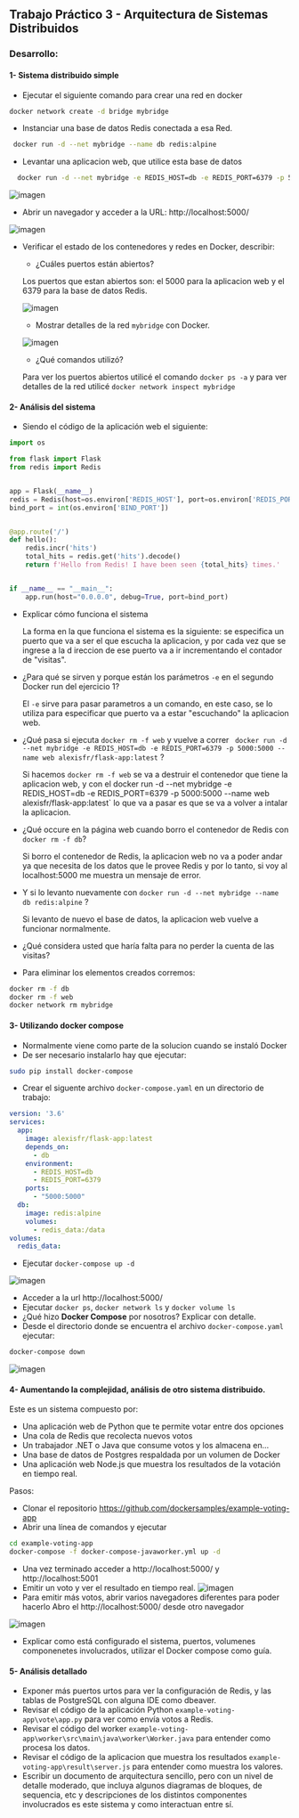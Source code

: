 ## Trabajo Práctico 3 - Arquitectura de Sistemas Distribuidos

### Desarrollo:


#### 1- Sistema distribuido simple 
  - Ejecutar el siguiente comando para crear una red en docker
  ```bash
  docker network create -d bridge mybridge
  ```
  - Instanciar una base de datos Redis conectada a esa Red.
  ```bash
   docker run -d --net mybridge --name db redis:alpine
   ```
  - Levantar una aplicacion web, que utilice esta base de datos
  ```bash
    docker run -d --net mybridge -e REDIS_HOST=db -e REDIS_PORT=6379 -p 5000:5000 --name web alexisfr/flask-app:latest
  ```
  
  ![imagen](https://user-images.githubusercontent.com/48757979/131233894-d22edfdf-b077-46eb-9f20-54796eb68bd3.png)

  - Abrir un navegador y acceder a la URL: http://localhost:5000/
 
  ![imagen](https://user-images.githubusercontent.com/48757979/131233899-ef9df48c-4dc1-4f9d-9d8b-61f0984cc11d.png)

  - Verificar el estado de los contenedores y redes en Docker, describir:
    - ¿Cuáles puertos están abiertos?
   
    Los puertos que estan abiertos son: el 5000 para la aplicacion web y el 6379 para la base de datos Redis.
    
    ![imagen](https://user-images.githubusercontent.com/48757979/131233908-99118d63-13d6-430d-a1cc-48c1fb4e3af3.png)
    - Mostrar detalles de la red `mybridge` con Docker.
    
    ![imagen](https://user-images.githubusercontent.com/48757979/131233925-51972b95-c858-49f6-aa8d-263b39d51b4b.png)

    - ¿Qué comandos utilizó?
    
    Para ver los puertos abiertos utilicé el comando `docker ps -a` y para ver detalles de la red utilicé `docker network inspect mybridge`


#### 2- Análisis del sistema 
  - Siendo el código de la aplicación web el siguiente:
```python
import os

from flask import Flask
from redis import Redis


app = Flask(__name__)
redis = Redis(host=os.environ['REDIS_HOST'], port=os.environ['REDIS_PORT'])
bind_port = int(os.environ['BIND_PORT'])


@app.route('/')
def hello():
    redis.incr('hits')
    total_hits = redis.get('hits').decode()
    return f'Hello from Redis! I have been seen {total_hits} times.'


if __name__ == "__main__":
    app.run(host="0.0.0.0", debug=True, port=bind_port)
```
  - Explicar cómo funciona el sistema
 
    La forma en la que funciona el sistema es la siguiente: se especifica un puerto que va a ser el que escucha la aplicacion, y por cada vez que se ingrese a la d     ireccion de ese puerto va a ir incrementando el contador de "visitas".

  - ¿Para qué se sirven y porque están los parámetros `-e` en el segundo Docker run del ejercicio 1?

     El `-e` sirve para pasar parametros a un comando, en este caso, se lo utiliza para especificar que puerto va a estar "escuchando" la aplicacion web.
  
  - ¿Qué pasa si ejecuta `docker rm -f web` y vuelve a correr ` docker run -d --net mybridge -e REDIS_HOST=db -e REDIS_PORT=6379 -p 5000:5000 --name web alexisfr/flask-app:latest` ?
  
    Si hacemos `docker rm -f web` se va a destruir el contenedor que tiene la aplicacion web, y con el  docker run -d --net mybridge -e REDIS_HOST=db -e      REDIS_PORT=6379 -p 5000:5000 --name web alexisfr/flask-app:latest` lo que va a pasar es que se va a volver a intalar la aplicacion.
  
  - ¿Qué occure en la página web cuando borro el contenedor de Redis con `docker rm -f db`?
  
     Si borro el contenedor de Redis, la aplicacion web no va a poder andar ya que necesita de los datos que le provee Redis y por lo tanto, si voy al    localhost:5000 me muestra un mensaje de error.
  
  - Y si lo levanto nuevamente con `docker run -d --net mybridge --name db redis:alpine` ?
 
    Si levanto de nuevo el base de datos, la aplicacion web vuelve a funcionar normalmente.
  
  - ¿Qué considera usted que haría falta para no perder la cuenta de las visitas?
  
  - Para eliminar los elementos creados corremos:
  ```bash
  docker rm -f db
  docker rm -f web
  docker network rm mybridge
  ```
  
#### 3- Utilizando docker compose 
  - Normalmente viene como parte de la solucion cuando se instaló Docker
  - De ser necesario instalarlo hay que ejecutar:
  ```bash
  sudo pip install docker-compose
  ```
  - Crear el siguente archivo `docker-compose.yaml` en un directorio de trabajo:

```yaml
version: '3.6'
services:
  app:
    image: alexisfr/flask-app:latest
    depends_on:
      - db
    environment:
      - REDIS_HOST=db
      - REDIS_PORT=6379
    ports:
      - "5000:5000"
  db:
    image: redis:alpine
    volumes:
      - redis_data:/data
volumes:
  redis_data:
```

  - Ejecutar `docker-compose up -d`

![imagen](https://user-images.githubusercontent.com/48757979/131234320-999a2607-7383-4362-b161-e0b20341faef.png)

  - Acceder a la url http://localhost:5000/
  - Ejecutar `docker ps`, `docker network ls` y `docker volume ls`
  - ¿Qué hizo **Docker Compose** por nosotros? Explicar con detalle.
  - Desde el directorio donde se encuentra el archivo `docker-compose.yaml` ejecutar:
  ```bash
  docker-compose down
  ```
  ![imagen](https://user-images.githubusercontent.com/48757979/131234330-c4360806-4a77-4f52-afb9-a08a577700db.png)

 
#### 4- Aumentando la complejidad, análisis de otro sistema distribuido.
Este es un sistema compuesto por:

- Una aplicación web de Python que te permite votar entre dos opciones
- Una cola de Redis que recolecta nuevos votos
- Un trabajador .NET o Java que consume votos y los almacena en...
- Una base de datos de Postgres respaldada por un volumen de Docker
- Una aplicación web Node.js que muestra los resultados de la votación en tiempo real.

Pasos:
- Clonar el repositorio https://github.com/dockersamples/example-voting-app
- Abrir una línea de comandos y ejecutar
```bash
cd example-voting-app
docker-compose -f docker-compose-javaworker.yml up -d
```
- Una vez terminado acceder a http://localhost:5000/ y http://localhost:5001
- Emitir un voto y ver el resultado en tiempo real.
![imagen](https://user-images.githubusercontent.com/48757979/131234341-7ac6116f-e921-438a-abdb-449d68068620.png)
- Para emitir más votos, abrir varios navegadores diferentes para poder hacerlo
Abro el http://localhost:5000/  desde otro navegador

![imagen](https://user-images.githubusercontent.com/48757979/131234353-c50fd956-0bac-4d6d-afdd-dd6f7d3a0e7d.png)

- Explicar como está configurado el sistema, puertos, volumenes componenetes involucrados, utilizar el Docker compose como guía.

#### 5- Análisis detallado
- Exponer más puertos urtos para ver la configuración de Redis, y las tablas de PostgreSQL con alguna IDE como dbeaver.
- Revisar el código de la aplicación Python `example-voting-app\vote\app.py` para ver como envía votos a Redis.
- Revisar el código del worker `example-voting-app\worker\src\main\java\worker\Worker.java` para entender como procesa los datos.
- Revisar el código de la aplicacion que muestra los resultados `example-voting-app\result\server.js` para entender como muestra los valores.
- Escribir un documento de arquitectura sencillo, pero con un nivel de detalle moderado, que incluya algunos diagramas de bloques, de sequencia, etc y descripciones de los distintos componentes involucrados es este sistema y como interactuan entre sí.

